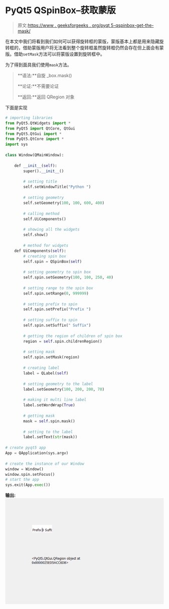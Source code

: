 # PyQt5 QSpinBox–获取蒙版

> 原文:[https://www . geeksforgeeks . org/pyqt 5-qspinbox-get-the-mask/](https://www.geeksforgeeks.org/pyqt5-qspinbox-getting-the-mask/)

在本文中我们将看到我们如何可以获得旋转框的蒙版，蒙版基本上都是用来隐藏旋转框的，借助蒙版用户将无法看到整个旋转框虽然旋转框仍然会存在但上面会有蒙版。借助`setMask`方法可以将蒙版设置到旋转框中。

为了得到面具我们使用`mask`方法。

> **语法:**自旋 _box.mask()
> 
> **论证:**不需要论证
> 
> **返回:**返回 QRegion 对象

下面是实现

```py
# importing libraries
from PyQt5.QtWidgets import * 
from PyQt5 import QtCore, QtGui
from PyQt5.QtGui import * 
from PyQt5.QtCore import * 
import sys

class Window(QMainWindow):

    def __init__(self):
        super().__init__()

        # setting title
        self.setWindowTitle("Python ")

        # setting geometry
        self.setGeometry(100, 100, 600, 400)

        # calling method
        self.UiComponents()

        # showing all the widgets
        self.show()

        # method for widgets
    def UiComponents(self):
        # creating spin box
        self.spin = QSpinBox(self)

        # setting geometry to spin box
        self.spin.setGeometry(100, 100, 250, 40)

        # setting range to the spin box
        self.spin.setRange(0, 999999)

        # setting prefix to spin
        self.spin.setPrefix("Prefix ")

        # setting suffix to spin
        self.spin.setSuffix(" Suffix")

        # getting the region of children of spin box
        region = self.spin.childrenRegion()

        # setting mask
        self.spin.setMask(region)

        # creating label
        label = QLabel(self)

        # setting geometry to the label
        label.setGeometry(100, 200, 200, 70)

        # making it multi line label
        label.setWordWrap(True)

        # getting mask
        mask = self.spin.mask()

        # setting to the label
        label.setText(str(mask))

# create pyqt5 app
App = QApplication(sys.argv)

# create the instance of our Window
window = Window()
window.spin.setFocus()
# start the app
sys.exit(App.exec())
```

**输出:**
![](img/97180834e7682718027a0e5ce53a33b1.png)